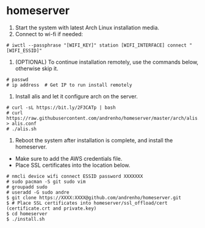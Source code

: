 # homeserver

1. Start the system with latest Arch Linux installation media.
1. Connect to wi-fi if needed:

```
# iwctl --passphrase "[WIFI_KEY]" station [WIFI_INTERFACE] connect "[WIFI_ESSID]"
```

1. (OPTIONAL) To continue installation remotely, use the commands below, otherwise skip it.

```
# passwd
# ip address  # Get IP to run install remotely
```

1. Install alis and let it configure arch on the server.

```
# curl -sL https://bit.ly/2F3CATp | bash
# curl https://raw.githubusercontent.com/andrenho/homeserver/master/arch/alis.conf > alis.conf
# ./alis.sh
```

1. Reboot the system after installation is complete, and install the homeserver. 
  - Make sure to add the AWS credentials file.
  - Place SSL certificates into the location below.

```
# nmcli device wifi connect ESSID password XXXXXXX
# sudo pacman -S git sudo vim
# groupadd sudo
# useradd -G sudo andre
$ git clone https://XXXX:XXXX@github.com/andrenho/homeserver.git
$ # Place SSL certificates into homeserver/ssl_offload/cert (certificate.crt and private.key)
$ cd homeserver
$ ./install.sh
```
